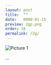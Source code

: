 ```yaml
---
layout: post
title:  ""
date:   0000-01-15
preview: 2gp.png
order: 16
permalink: /2g/
---
```


![Picture 1]({{site.baseurl}}/images/2g.png?auto=yes)

...
